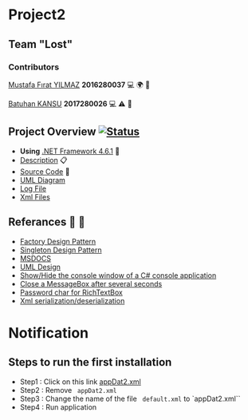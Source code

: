 # Project2

## Team "Lost"

### Contributors 
[Mustafa Fırat YILMAZ](https://github.com/Kite1717)  **2016280037** 💻 🌍 🎨 

[Batuhan KANSU](https://github.com/bkansu) **2017280026** 💻 ⚠️ 📆 

## Project Overview  [![Status](https://img.shields.io/badge/Status-completed-blue.svg)](https://github.com/DokuzEylulCsc/proje2-lost/commits/master)
- **Using** [.NET Framework 4.6.1](https://www.microsoft.com/en-us/download/details.aspx?id=49981) 🔧
- [Description](https://github.com/DokuzEylulCsc/proje2-lost/blob/master/DESCRIPTION.md) 📋 
- [Source Code](https://github.com/DokuzEylulCsc/proje2-lost/tree/master/Project2) 🐛 
- [UML Diagram](https://github.com/DokuzEylulCsc/proje2-lost/blob/master/UML%20Class%20Diagram/UML%20Class%20Diagram.pdf)
- [Log File]()
- [Xml Files]()


## Referances  📖 👀 
- [Factory Design Pattern](https://dzone.com/articles/factory-method-design-pattern)
- [Singleton Design Pattern](https://www.geeksforgeeks.org/singleton-design-pattern/)
 - [MSDOCS](https://docs.microsoft.com/tr-tr/)
 - [UML Design](https://products.office.com/tr-tr/visio/flowchart-software)
 - [Show/Hide the console window of a C# console application](https://stackoverflow.com/questions/3571627/show-hide-the-console-window-of-a-c-sharp-console-application)
 - [Close a MessageBox after several seconds](https://stackoverflow.com/questions/14522540/close-a-messagebox-after-several-seconds)
 - [Password char for RichTextBox](https://stackoverflow.com/questions/4451592/password-char-for-richtextbox)
 - [Xml serialization/deserialization](https://www.youtube.com/watch?v=jbwjbbc5PjI&t=814s)
 
 # Notification
 ## Steps to run the first installation
 * Step1 : Click on this link [appDat2.xml]()
 * Step2 : Remove `` appDat2.xml``
 * Step3 : Change the name of the file `` default.xml`` to `appDat2.xml``
 * Step4 : Run application
 
